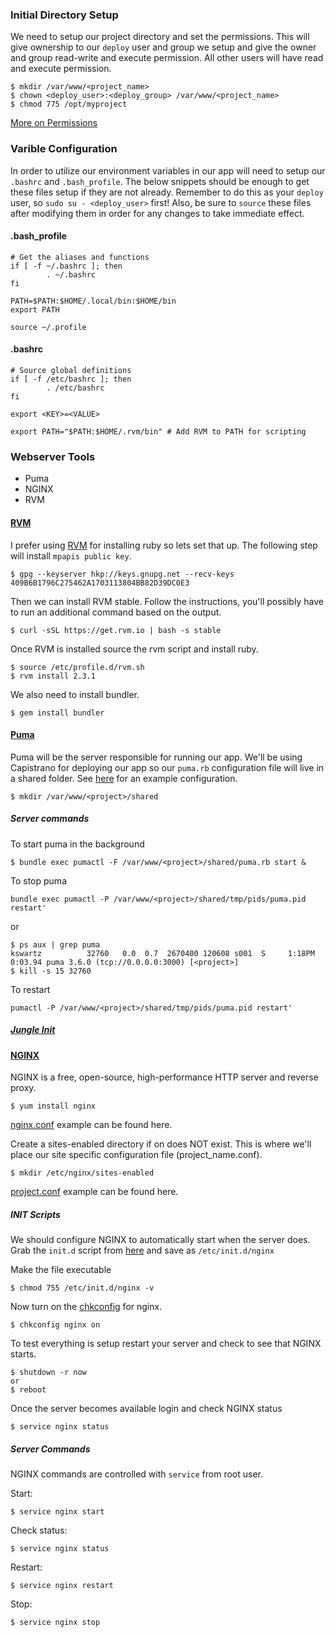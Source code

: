 ### Initial Directory Setup
We need to setup our project directory and set the permissions. This will give ownership to our `deploy` user and group we setup and give the owner and group read-write and execute permission.
All other users will have read and execute permission.
```
$ mkdir /var/www/<project_name>
$ chown <deploy_user>:<deploy_group> /var/www/<project_name>
$ chmod 775 /opt/myproject
```

[More on Permissions](http://www.elated.com/articles/understanding-permissions/)

### Varible Configuration 
In order to utilize our environment variables in our app will need to setup our `.bashrc` and `.bash_profile`.
The below snippets should be enough to get these files setup if they are not already. Remember to do this as your `deploy` user, so `sudo su - <deploy_user>` first!
Also, be sure to `source` these files after modifying them in order for any changes to take immediate effect.

#### .bash_profile
```
# Get the aliases and functions
if [ -f ~/.bashrc ]; then
        . ~/.bashrc
fi

PATH=$PATH:$HOME/.local/bin:$HOME/bin
export PATH

source ~/.profile
```

#### .bashrc
```
# Source global definitions
if [ -f /etc/bashrc ]; then
        . /etc/bashrc
fi

export <KEY>=<VALUE>

export PATH="$PATH:$HOME/.rvm/bin" # Add RVM to PATH for scripting
``` 


### Webserver Tools
- Puma
- NGINX
- RVM

#### [RVM](https://rvm.io/)
I prefer using [RVM](https://rvm.io/rvm/install) for installing ruby so lets set that up. The following step will install `mpapis public key`.
```
$ gpg --keyserver hkp://keys.gnupg.net --recv-keys 409B6B1796C275462A1703113804BB82D39DC0E3
```
Then we can install RVM stable. Follow the instructions, you'll possibly have to run an additional command based on the output.
```
$ curl -sSL https://get.rvm.io | bash -s stable
```
Once RVM is installed source the rvm script and install ruby.
```
$ source /etc/profile.d/rvm.sh 
$ rvm install 2.3.1 
```
We also need to install bundler.
```
$ gem install bundler
```

#### [Puma](https://github.com/puma/puma)
Puma will be the server responsible for running our app. We'll be using Capistrano for deploying our app 
so our `puma.rb` configuration file will live in a shared folder. See [here](puma_example.rb) for an example configuration.
```
$ mkdir /var/www/<project>/shared
```

##### Server commands
To start puma in the background
```
$ bundle exec pumactl -F /var/www/<project>/shared/puma.rb start &
```

To stop puma
```
bundle exec pumactl -P /var/www/<project>/shared/tmp/pids/puma.pid restart'
```
or
```
$ ps aux | grep puma
kswartz          32760   0.0  0.7  2670400 120608 s001  S     1:18PM   0:03.94 puma 3.6.0 (tcp://0.0.0.0:3000) [<project>] 
$ kill -s 15 32760
```

To restart
```
pumactl -P /var/www/<project>/shared/tmp/pids/puma.pid restart'
```


##### [Jungle Init](https://github.com/puma/puma/tree/master/tools/jungle/init.d)


#### [NGINX](https://www.nginx.com/resources/wiki/start/)
NGINX is a free, open-source, high-performance HTTP server and reverse proxy.
```
$ yum install nginx
```
[nginx.conf](nginx_example.conf) example can be found here.

Create a sites-enabled directory if on does NOT exist. This is where we'll place our site specific configuration file (project_name.conf). 
```
$ mkdir /etc/nginx/sites-enabled
```
[project.conf](sites-enabled_example.conf) example can be found here.

##### INIT Scripts
We should configure NGINX to automatically start when the server does.
Grab the `init.d` script from [here](https://www.nginx.com/resources/wiki/start/topics/examples/redhatnginxinit/) and save as `/etc/init.d/nginx`

Make the file executable
```
$ chmod 755 /etc/init.d/nginx -v
```
Now turn on the [chkconfig](http://linuxcommand.org/man_pages/chkconfig8.html) for nginx.
```
$ chkconfig nginx on
```
To test everything is setup restart your server and check to see that NGINX starts.
```
$ shutdown -r now
or 
$ reboot
```
Once the server becomes available login and check NGINX status
```
$ service nginx status
``` 

##### Server Commands
NGINX commands are controlled with `service` from root user.

Start:
```
$ service nginx start
```
Check status:
```
$ service nginx status
```
Restart:
```
$ service nginx restart
```
Stop:
```
$ service nginx stop
```
